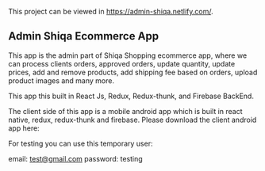 This project can be viewed in https://admin-shiqa.netlify.com/.

## Admin Shiqa Ecommerce App

This app is the admin part of Shiqa Shopping ecommerce app, where we can process clients orders, approved orders, update quantity, update prices, add and remove products, add shipping fee based on orders, upload product images and many more.

This app this built in React Js, Redux, Redux-thunk, and Firebase BackEnd.

The client side of this app is a mobile android app which is built in react native, redux, redux-thunk and firebase. Please download the client android app here: 


For testing you can use this temporary user:

email: test@gmail.com
password: testing









